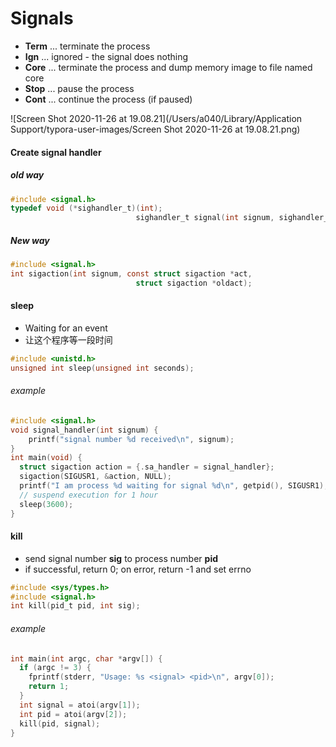 # Signals

- **Term** ... terminate the process 
- **Ign** ... ignored - the signal does nothing 
- **Core** ... terminate the process and dump memory image to file named core 
- **Stop** ... pause the process 
- **Cont** ... continue the process (if paused)

![Screen Shot 2020-11-26 at 19.08.21](/Users/a040/Library/Application Support/typora-user-images/Screen Shot 2020-11-26 at 19.08.21.png)

#### Create signal handler 

##### old way

```c
#include <signal.h>
typedef void (*sighandler_t)(int); 
							sighandler_t signal(int signum, sighandler_t handler);
```

##### New way

```c
#include <signal.h>
int sigaction(int signum, const struct sigaction *act,
							struct sigaction *oldact);
```



#### sleep

- Waiting for an event
- 让这个程序等一段时间

```c
#include <unistd.h>
unsigned int sleep(unsigned int seconds);
```

###### example

```c
#include <signal.h>
void signal_handler(int signum) {
	printf("signal number %d received\n", signum);
}
int main(void) {
  struct sigaction action = {.sa_handler = signal_handler};
  sigaction(SIGUSR1, &action, NULL);
  printf("I am process %d waiting for signal %d\n", getpid(), SIGUSR1);
  // suspend execution for 1 hour
  sleep(3600);
}
```



#### kill

- send signal number **sig** to process number **pid**
- if successful, return 0; on error, return -1 and set errno

```c
#include <sys/types.h>
#include <signal.h>
int kill(pid_t pid, int sig);
```

###### example

```c
int main(int argc, char *argv[]) {
  if (argc != 3) {
    fprintf(stderr, "Usage: %s <signal> <pid>\n", argv[0]);
    return 1;
  }
  int signal = atoi(argv[1]);
  int pid = atoi(argv[2]);
  kill(pid, signal);
}
```



